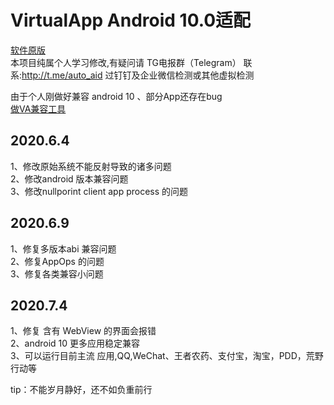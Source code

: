  #    VirtualApp Android 10.0适配

[软件原版](https://github.com/asLody/VirtualApp)<br>
本项目纯属个人学习修改,有疑问请 TG电报群（Telegram） 联系:http://t.me/auto_aid
过钉钉及企业微信检测或其他虚拟检测

由于个人刚做好兼容 android 10 、部分App还存在bug <br>
[做VA兼容工具](https://github.com/lx82319214/kooksh)

## 2020.6.4<br>
   1、修改原始系统不能反射导致的诸多问题<br>
   2、修改android 版本兼容问题<br>
   3、修改nullporint client app process 的问题<br>
   
## 2020.6.9<br>
   1、修复多版本abi 兼容问题<br>
   2、修复AppOps 的问题<br>
   3、修复各类兼容小问题<br>

## 2020.7.4<br>
   1、修复 含有 WebView 的界面会报错 <br>
   2、android 10 更多应用稳定兼容<br>
   3、可以运行目前主流 应用,QQ,WeChat、王者农药、支付宝，淘宝，PDD，荒野行动等<br>
   

   
tip：不能岁月静好，还不如负重前行
